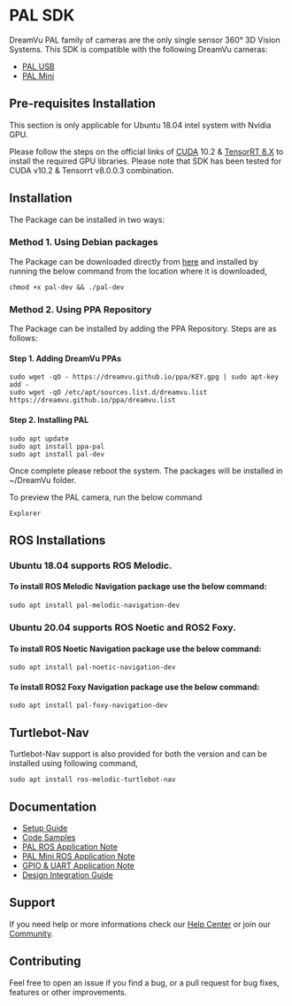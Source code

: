 # PAL SDK
DreamVu PAL family of cameras are the only single sensor 360° 3D Vision Systems. This SDK is compatible with the following DreamVu cameras:
- [PAL USB](https://dreamvu.com/pal-usb/)
- [PAL Mini](https://dreamvu.com/pal-mini/)

## Pre-requisites Installation
 This section is only applicable for Ubuntu 18.04 intel system with Nvidia GPU.
 
 Please follow the steps on the official links of [CUDA](https://developer.nvidia.com/cuda-10.2-download-archive?target_os=Linux&target_arch=x86_64&target_distro=Ubuntu&target_version=1804&target_type=deblocal) 10.2 & [TensorRT 8.X](https://developer.nvidia.com/nvidia-tensorrt-8x-download) to install the required GPU libraries. Please note that SDK has been tested for CUDA v10.2 & Tensorrt v8.0.0.3 combination. 

## Installation

The Package can be installed in two ways:

### Method 1. Using Debian packages

The Package can be downloaded directly from [here](https://github.com/DreamVu/ppa/blob/main/pal/pal-dev?raw=true) and installed by running the below command from the location where it is downloaded,

    chmod +x pal-dev && ./pal-dev

### Method 2. Using PPA Repository

The Package can be installed by adding the PPA Repository. Steps are as follows:

#### Step 1. Adding DreamVu PPAs
    sudo wget -qO - https://dreamvu.github.io/ppa/KEY.gpg | sudo apt-key add -
    sudo wget -qO /etc/apt/sources.list.d/dreamvu.list https://dreamvu.github.io/ppa/dreamvu.list
    
#### Step 2. Installing PAL 
    sudo apt update
    sudo apt install ppa-pal
    sudo apt install pal-dev


Once complete please reboot the system. The packages will be installed in \~/DreamVu folder. 

To preview the PAL camera, run the below command 
 
    Explorer
    
## ROS Installations

### Ubuntu 18.04 supports ROS Melodic. 

#### To install ROS Melodic Navigation package use the below command:

    sudo apt install pal-melodic-navigation-dev
    
### Ubuntu 20.04 supports ROS Noetic and ROS2 Foxy.

#### To install ROS Noetic Navigation package use the below command:

    sudo apt install pal-noetic-navigation-dev

#### To install ROS2 Foxy Navigation package use the below command:

    sudo apt install pal-foxy-navigation-dev
    
## Turtlebot-Nav
  
Turtlebot-Nav support is also provided for both the version and can be installed using following command,

    sudo apt install ros-melodic-turtlebot-nav    
      

## Documentation 
- [Setup Guide](https://docs.google.com/document/d/e/2PACX-1vSM_AQwWX1f3KgIoGIwkT_xsTBEleebKtY8i6gTaxIulw3gR0u_-wLhkp5Qxe2Janj6MUMx-rZxQf9-/pub)
- [Code Samples](https://docs.google.com/document/d/e/2PACX-1vTXnJwI1fN3Wh3HFpQNjwB-D29oUors_tbn9dFaQ-kKOT7m0S45OQTIK4eIkPt5gQFghnBCtNXx9hFw/pub)
- [PAL ROS Application Note](https://docs.google.com/document/d/e/2PACX-1vRrbqXkhQ5cnHNl_Idakk5dnGZ90bDOQk1Be2Jc-jlVJyCgOJZfUgyNGaco9sPDilcSS8gjk1wnR_dq/pub)
- [PAL Mini ROS Application Note](https://docs.google.com/document/d/e/2PACX-1vS8XpaUZAu6q5TRsJzVaWwDdjwRKgArtJ4zVdHj6nsrHrvVfGSlu3hm9ecHhCMaBqLlIYdlguVTJJH-/pub)
- [GPIO & UART Application Note](https://docs.google.com/document/d/e/2PACX-1vTN9U7ZocPkSLjN90oEgiOtFgr4e81qbgLsfpibcUGtQnvx3zpwMETmWvJ4BujKfcuOYSs_Yh95_4fm/pub)
- [Design Integration Guide](https://docs.google.com/document/d/e/2PACX-1vTzozqh7LtwgcBRXhxrZCy6jdk5TG6VzUCgNuZqZzNg5orSkilWFPm9WlGZ7PaZNOsGiVRC8i_-cXle/pub)

## Support 
If you need help or more informations check our [Help Center](https://support.dreamvu.com/portal/en/home) or join our [Community](https://support.dreamvu.com/portal/en/community/dreamvu-inc). 

## Contributing
Feel free to open an issue if you find a bug, or a pull request for bug fixes, features or other improvements.
